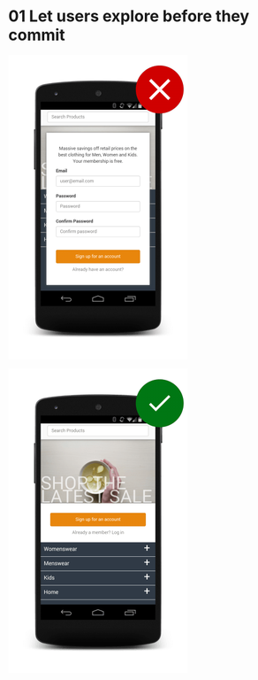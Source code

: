 # 01 Let users explore before they commit

![Site with login gates](imgs/cc-gates-bad.png)

![Allow browsing without sign in.](imgs/cc-gates-good.png)
